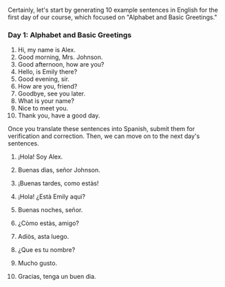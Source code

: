 Certainly, let's start by generating 10 example sentences in English for the first day of our course, which focused on "Alphabet and Basic Greetings."

### Day 1: Alphabet and Basic Greetings

1. Hi, my name is Alex.
2. Good morning, Mrs. Johnson.
3. Good afternoon, how are you?
4. Hello, is Emily there?
5. Good evening, sir.
6. How are you, friend?
7. Goodbye, see you later.
8. What is your name?
9. Nice to meet you.
10. Thank you, have a good day.

Once you translate these sentences into Spanish, submit them for verification and correction. Then, we can move on to the next day's sentences.


1. ¡Hola! Soy Alex.
2. Buenas dìas, señor Johnson.
3. ¡Buenas tardes, como estàs!
4. ¡Hola! ¿Està Emily aqui?

5. Buenas noches, señor.
6. ¿Còmo estàs, amigo?
7. Adiòs, asta luego.
8. ¿Que es tu nombre?
9. Mucho gusto.
10. Gracias, tenga un buen dia.
